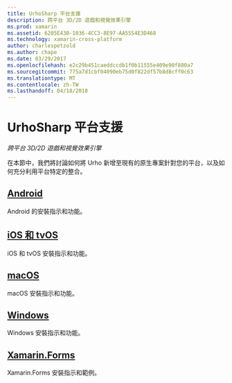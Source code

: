 ```yaml
---
title: UrhoSharp 平台支援
description: 跨平台 3D/2D 遊戲和視覺效果引擎
ms.prod: xamarin
ms.assetid: 6205E430-1036-4CC3-8E97-AA5554E3D468
ms.technology: xamarin-cross-platform
author: charlespetzold
ms.author: chape
ms.date: 03/29/2017
ms.openlocfilehash: e2c29b451caeddccdb1f0b11555e409e90f880a7
ms.sourcegitcommit: 775a7d1cbf04090eb75d0f822df57b8d8cff0c63
ms.translationtype: MT
ms.contentlocale: zh-TW
ms.lasthandoff: 04/18/2018
---
```

# <a name="urhosharp-platform-support"></a>UrhoSharp 平台支援

_跨平台 3D/2D 遊戲和視覺效果引擎_

在本節中，我們將討論如何將 Urho 新增至現有的原生專案針對您的平台，以及如何充分利用平台特定的整合。

## <a name="androidgraphics-gamesurhosharpplatformandroidmd"></a>[Android](~/graphics-games/urhosharp/platform/android.md)

Android 的安裝指示和功能。

## <a name="ios-and-tvosgraphics-gamesurhosharpplatformiosmd"></a>[iOS 和 tvOS](~/graphics-games/urhosharp/platform/ios.md)

iOS 和 tvOS 安裝指示和功能。

## <a name="macosgraphics-gamesurhosharpplatformmacmd"></a>[macOS](~/graphics-games/urhosharp/platform/mac.md)

macOS 安裝指示和功能。

## <a name="windowsgraphics-gamesurhosharpplatformwindowsmd"></a>[Windows](~/graphics-games/urhosharp/platform/windows.md)

Windows 安裝指示和功能。

## <a name="xamarinformsgraphics-gamesurhosharpplatformxamarin-formsmd"></a>[Xamarin.Forms](~/graphics-games/urhosharp/platform/xamarin-forms.md)

Xamarin.Forms 安裝指示和範例。

